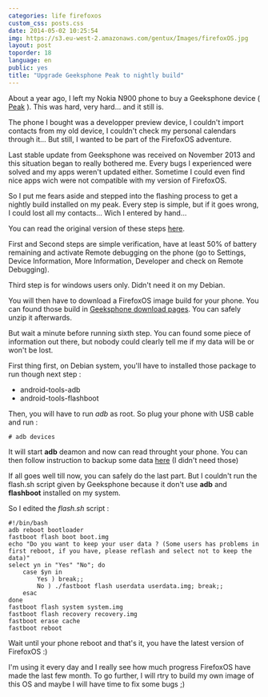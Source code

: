 ```yaml
---
categories: life firefoxos
custom_css: posts.css
date: 2014-05-02 10:25:54
img: https://s3.eu-west-2.amazonaws.com/gentux/Images/firefoxOS.jpg
layout: post
toporder: 18
language: en
public: yes
title: "Upgrade Geeksphone Peak to nightly build"
---
```



About a year ago, I left my Nokia N900 phone to buy a Geeksphone device (
[Peak](https://www.geeksphone.com/other-devices-2/) ). This was hard, very hard… and it still is.

The phone I bought was a developper preview device, I couldn't import contacts from my old device, I couldn't check my
personal calendars through it… But still, I wanted to be part of the FirefoxOS adventure.


Last stable update from Geeksphone was received on November 2013 and this situation began to really bothered me. Every
bugs I experienced were solved and my apps weren't updated either. Sometime I could even find nice apps wich were not
compatible with my version of FirefoxOS.

So I put me fears aside and stepped into the flashing process to get a nightly build installed on my peak. Every step is
simple, but if it goes wrong, I could lost all my contacts… Wich I entered by hand…

You can read the original version of these steps
[here](https://downloads.geeksphone.com/drivers/Manual_flash_geeksphone-eng.txt).

First and Second steps are simple verification, have at least 50% of battery remaining and activate Remote debugging on
the phone (go to Settings, Device Information, More Information, Developer and check on Remote Debugging).

Third step is for windows users only. Didn't need it on my Debian.

You will then have to download a FirefoxOS image build for your phone. You can found those build in
[Geeksphone download pages](https://downloads.geeksphone.com/). You can safely unzip it afterwards.

But wait a minute before running sixth step. You can found some piece of information out there, but nobody could clearly
tell me if my data will be or won't be lost.

First thing first, on Debian system, you'll have to installed those package to run though next step :

* android-tools-adb
* android-tools-flashboot

Then, you will have to run *adb* as root. So plug your phone with USB cable and run :

    # adb devices

It will start **adb** deamon and now can read throught your phone. You can then follow instruction to backup some data
[here](https://firefoxosguide.com/firefox-os/how-to-backup-contacts-on-firefox-os-device-step-by-step-tutorial.html/) (I
didn't need those)

If all goes well till now, you can safely do the last part. But I couldn't run the flash.sh script given by Geeksphone
because it don't use **adb** and **flashboot** installed on my system.

So I edited the *flash.sh* script :

    #!/bin/bash
    adb reboot bootloader
    fastboot flash boot boot.img
    echo "Do you want to keep your user data ? (Some users has problems in first reboot, if you have, please reflash and select not to keep the data)"
    select yn in "Yes" "No"; do
        case $yn in
            Yes ) break;;
            No ) ./fastboot flash userdata userdata.img; break;;
        esac
    done
    fastboot flash system system.img
    fastboot flash recovery recovery.img
    fastboot erase cache
    fastboot reboot

Wait until your phone reboot and that's it, you have the latest version of FirefoxOS :)

I'm using it every day and I really see how much progress FirefoxOS have made the last few month. To go further, I will
rtry to build my own image of this OS and maybe I will have time to fix some bugs ;)

